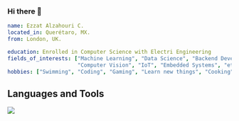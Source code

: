 ### Hi there 👋

```yaml
name: Ezzat Alzahouri C. 
located_in: Querétaro, MX. 
from: London, UK. 

education: Enrolled in Computer Science with Electri Engineering
fields_of_interests: ["Machine Learning", "Data Science", "Backend Development", "Robotics", 
                      "Computer Vision", "IoT", "Embedded Systems", "etc."]
hobbies: ["Swimming", "Coding", "Gaming", "Learn new things", "Cooking"]
```

## Languages and Tools

<p align="left"> <a href="https://github.com/thinkright20"><img src="https://skillicons.dev/icons?i=vscode,replit,github,git,css,html,js,nodejs,flask,fastAPI,python,cpp,c,java,arduino,"> </a> </p>

<!--
**DrearyLand/DrearyLand** is a ✨ _special_ ✨ repository because its `README.md` (this file) appears on your GitHub profile.

Here are some ideas to get you started:

- 🔭 I’m currently working on ...
- 🌱 I’m currently learning ...
- 👯 I’m looking to collaborate on ...
- 🤔 I’m looking for help with ...
- 💬 Ask me about ...
- 📫 How to reach me: ...
- 😄 Pronouns: ...
- ⚡ Fun fact: ...
-->
